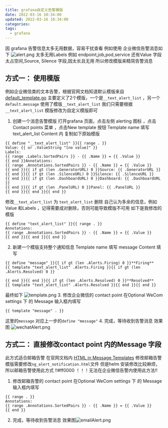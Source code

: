 ```yaml
---
title: grafana自定义告警模版
date: 2022-03-16 10:34:00
updated: 2022-03-16 10:34:00
categories:
tags:
  - grafana
---
```


因 grafana 告警信息太多无用数据，容易干扰查看
例如使用 企业微信告警消息如下
![alert.png](alert.png)
太多无用Labels 例如 endpoint,job,pod,service 
还有Value 字段太占空间,Source, Silence 字段,因太长且无用
所以修改模版来精简告警消息

## 方式一： 使用模版
例如企业微信类的文本告警，根据官网文档知道默认模版来自 [default_template.go](https://github.com/grafana/grafana/blob/main/pkg/services/ngalert/notifier/channels/default_template.go) 
主要定义了2个模版，一个是`__text_alert_list` ，另一个`default.message` 使用了模版`__text_alert_list`
我们只需要根据`__text_alert_list` 模版修改为自定义模版即可
1. 创建一个消息告警模版
打开grafana 页面，点击左侧 alerting 图标 ，点击 Contact points 菜单 ，点击New template 按钮
Template name 填写 text_alert_list
Content 内 复制如下原始模版
<!-- more -->
```
{{ define "__text_alert_list" }}{{ range . }}
Value: {{ or .ValueString "[no value]" }}
Labels:
{{ range .Labels.SortedPairs }} - {{ .Name }} = {{ .Value }}
{{ end }}Annotations:
{{ range .Annotations.SortedPairs }} - {{ .Name }} = {{ .Value }}
{{ end }}{{ if gt (len .GeneratorURL) 0 }}Source: {{ .GeneratorURL }}
{{ end }}{{ if gt (len .SilenceURL) 0 }}Silence: {{ .SilenceURL }}
{{ end }}{{ if gt (len .DashboardURL) 0 }}Dashboard: {{ .DashboardURL }}
{{ end }}{{ if gt (len .PanelURL) 0 }}Panel: {{ .PanelURL }}
{{ end }}{{ end }}{{ end }}
```
修改`__text_alert_list` 为 `text_alert_list`
删除 自己认为多余的信息，例如Value 和Labels ，记得需要成对删除，否则可能导致模版不可用
如下是我修改的模版
```
{{ define "text_alert_list" }}{{ range . }}
Annotations:
{{ range .Annotations.SortedPairs }} - {{ .Name }} = {{ .Value }}
{{ end }}{{ end }}{{ end }}
```
2. 新建一个模版支持整个通知信息
Template name 填写 message
Content 填写
```
{{ define "message" }}{{ if gt (len .Alerts.Firing) 0 }}**Firing**
{{ template "text_alert_list" .Alerts.Firing }}{{ if gt (len .Alerts.Resolved) 0 }}

{{ end }}{{ end }}{{ if gt (len .Alerts.Resolved) 0 }}**Resolved**
{{ template "text_alert_list" .Alerts.Resolved }}{{ end }}{{ end }}
```
最终如下
![template.png](template.png)
3. 修改企业微信的 contact point
在Optional WeCom settings 下 的 Message 输入框内填写
```
{{ template "message" . }}
```
这里的`message` 对应上一步的`define "message"` 
4. 完成，等待收到告警消息
效果图
![wechatAlert.png](wechatAlert.png)
## 方式二： 直接修改contact point 内的Message 字段
此方式适合邮箱告警
在官网文档内 [HTML in Message Templates](https://grafana.com/docs/grafana/latest/alerting/unified-alerting/message-templating/#html-in-message-templates) 
修改邮箱告警模版需要修改`ng_alert_notification.html`文件
但是helm 安装修改比较麻烦，所以邮箱告警使用此方式
!!#ff0000 ！！！无法在企业微信告警内使用此方法!!
1. 修改邮箱告警的 contact point
在Optional WeCom settings 下 的 Message 输入框内填写
```
{{ range . }}
Annotations:
{{ range .Annotations.SortedPairs }} - {{ .Name }} = {{ .Value }}
{{ end }}
```
2. 完成，等待收到告警消息
效果图![emailAlert.png](emailAlert.png)

